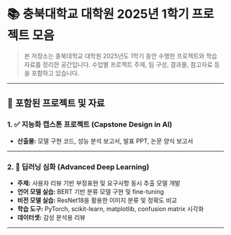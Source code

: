 # 📚 충북대학교 대학원 2025년 1학기 프로젝트 모음

> 본 저장소는 충북대학교 대학원 2025년도 1학기 동안 수행한 프로젝트와 학습 자료를 정리한 공간입니다. 수업별 프로젝트 주제, 팀 구성, 결과물, 참고자료 등을 포함하고 있습니다.

---

## 📁 포함된 프로젝트 및 자료

### 1. ✅ 지능화 캡스톤 프로젝트 (Capstone Design in AI)

- **산출물:** 모델 구현 코드, 성능 분석 보고서, 발표 PPT, 논문 양식 보고서

---

### 2. 🧠 딥러닝 심화 (Advanced Deep Learning)

- **주제:** 사용자 리뷰 기반 부정표현 및 요구사항 동시 추출 모델 개발
- **언어 모델 실습:** BERT 기반 분류 모델 구현 및 fine-tuning
- **비전 모델 실습:** ResNet18을 활용한 이미지 분류 및 정확도 비교
- **학습 도구:** PyTorch, scikit-learn, matplotlib, confusion matrix 시각화
- **데이터셋:** 감성 분석용 리뷰

---
